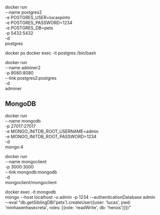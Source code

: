 
docker run \
    --name postgres2 \
    -e POSTGRES_USER=lucaspinto \
    -e POSTGRES_PASSWORD=1234 \
    -e POSTGRES_DB=pets \
    -p 5432:5432 \
    -d \
    postgres

docker ps
docker exec -it postgres /bin/bash

docker run \
    --name adminer2 \
    -p 8080:8080 \
    --link postgres2:postgres \
    -d \
    adminer

## MongoDB

docker run \
    --name mongodb \
    -p 27017:27017 \
    -e MONGO_INITDB_ROOT_USERNAME=admin \
    -e MONGO_INITDB_ROOT_PASSWORD=1234 \
    -d \
    mongo:4

docker run \
    --name mongoclient \
    -p 3000:3000 \
    --link mongodb:mongodb \
    -d \
    mongoclient/mongoclient

docker exec -it mongodb \
    mongo --host localhost -u admin -p 1234 --authenticationDatabase admin \
    --eval "db.getSiblingDB('pets').createUser({user: 'lucas', pwd: 'minhasenhasecreta', roles: [{role: 'readWrite', db: 'herois'}]})"